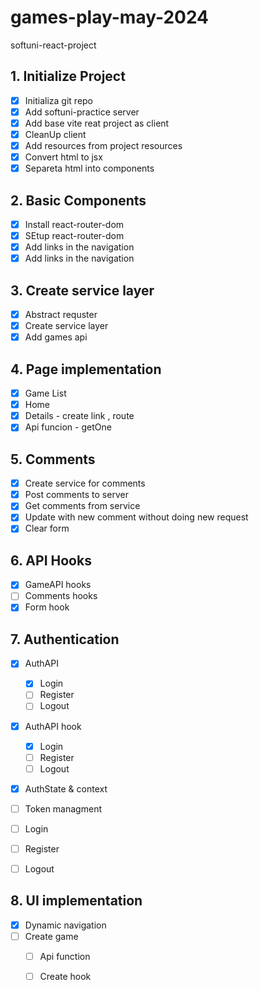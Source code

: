 # games-play-may-2024

softuni-react-project

## 1. Initialize Project

- [x] Initializa git repo
- [x] Add softuni-practice server
- [x] Add base vite reat project as client
- [x] CleanUp client
- [x] Add resources from project resources
- [x] Convert html to jsx
- [x] Separeta html into components

## 2. Basic Components

- [x] Install react-router-dom
- [x] SEtup react-router-dom
- [x] Add links in the navigation
- [x] Add links in the navigation
## 3. Create service layer
- [x] Abstract requster 
- [x] Create service layer 
- [x] Add games api 

## 4. Page implementation
- [x] Game List
- [x] Home
- [x] Details  - create link , route
- [x]  Api funcion - getOne
## 5. Comments
- [x] Create service for comments
- [x] Post comments to server
- [x] Get comments from service
- [x] Update with new comment without doing new request
- [x] Clear form 
## 6. API Hooks
- [x] GameAPI hooks
- [ ] Comments hooks
- [x] Form hook
## 7. Authentication
- [x] AuthAPI  
    - [x] Login
    - [ ] Register
    - [ ] Logout
- [x] AuthAPI hook  
    - [x] Login
    - [ ] Register
    - [ ] Logout
  
- [x] AuthState & context
- [ ] Token managment
- [ ] Login
- [ ] Register
- [ ] Logout

 

## 8. UI implementation
- [x] Dynamic navigation
- [ ] Create game
  - [ ] Api function
  - [ ] Create hook
 